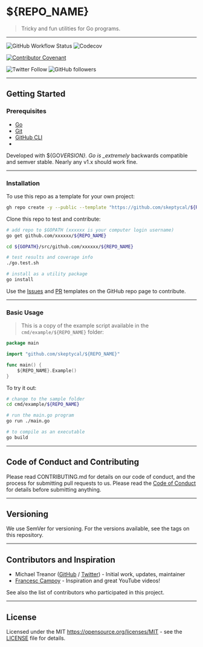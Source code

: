 # ${REPO_NAME}

> Tricky and fun utilities for Go programs.

---

![GitHub Workflow Status](https://img.shields.io/github/workflow/status/skeptycal/${REPO_NAME}/Go) ![Codecov](https://img.shields.io/codecov/c/github/skeptycal/${REPO_NAME})

[![Contributor Covenant](https://img.shields.io/badge/Contributor%20Covenant-v1.4%20adopted-ff69b4.svg)](code-of-conduct.md)

![Twitter Follow](https://img.shields.io/twitter/follow/skeptycal.svg?label=%40skeptycal&style=social) ![GitHub followers](https://img.shields.io/github/followers/skeptycal.svg?style=social)

---

## Getting Started

### Prerequisites

-   [Go](https://golang.org/)
-   [Git](https://git-scm.com/)
-   [GitHub CLI](https://cli.github.com/)
-

Developed with ${GO*VERSION}. Go is \_extremely* backwards compatible and semver stable. Nearly any v1.x should work fine.

---

### Installation

To use this repo as a template for your own project:

```sh
gh repo create -y --public --template "https://github.com/skeptycal/${REPO_NAME}"
```

Clone this repo to test and contribute:

```bash
# add repo to $GOPATH (xxxxxx is your computer login username)
go get github.com/xxxxxx/${REPO_NAME}

cd ${GOPATH}/src/github.com/xxxxxx/${REPO_NAME}

# test results and coverage info
./go.test.sh

# install as a utility package
go install

```

Use the [Issues][issues] and [PR][pr] templates on the GitHub repo page to contribute.

---

### Basic Usage

> This is a copy of the example script available in the `cmd/example/${REPO_NAME}` folder:

```go
package main

import "github.com/skeptycal/${REPO_NAME}"

func main() {
    ${REPO_NAME}.Example()
}

```

To try it out:

```sh
# change to the sample folder
cd cmd/example/${REPO_NAME}

# run the main.go program
go run ./main.go

# to compile as an executable
go build
```

---

## Code of Conduct and Contributing

Please read CONTRIBUTING.md for details on our code of conduct, and the process for submitting pull requests to us. Please read the [Code of Conduct](CODE_OF_CONDUCT.md) for details before submitting anything.

---

## Versioning

We use SemVer for versioning. For the versions available, see the tags on this repository.

---

## Contributors and Inspiration

-   Michael Treanor ([GitHub][github] / [Twitter][twitter]) - Initial work, updates, maintainer
-   [Francesc Campoy][campoy] - Inspiration and great YouTube videos!

See also the list of contributors who participated in this project.

---

## License

Licensed under the MIT <https://opensource.org/licenses/MIT> - see the [LICENSE](LICENSE) file for details.

[twitter]: (https://www.twitter.com/skeptycal)
[github]: (https://github.com/skeptycal)
[campoy]: (https://github.com/campoy)
[fatih]: (https://github.com/fatih/color)
[issues]: (https://github.com/skeptycal/${REPO_NAME}/issues)
[pr]: (https://github.com/skeptycal/${REPO_NAME}/pulls)
